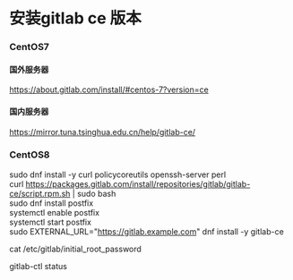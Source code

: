 # 安装gitlab ce 版本


### CentOS7
#### 国外服务器

https://about.gitlab.com/install/#centos-7?version=ce


#### 国内服务器


https://mirror.tuna.tsinghua.edu.cn/help/gitlab-ce/

### CentOS8
sudo dnf install -y curl policycoreutils openssh-server perl  
curl https://packages.gitlab.com/install/repositories/gitlab/gitlab-ce/script.rpm.sh | sudo bash  
sudo dnf install postfix  
systemctl enable postfix  
systemctl start postfix  
sudo EXTERNAL_URL="https://gitlab.example.com" dnf install -y gitlab-ce  

cat /etc/gitlab/initial_root_password

gitlab-ctl status
